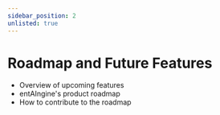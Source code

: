 ```yaml
---
sidebar_position: 2
unlisted: true
---
```


# Roadmap and Future Features

- Overview of upcoming features
- entAIngine's product roadmap
- How to contribute to the roadmap
